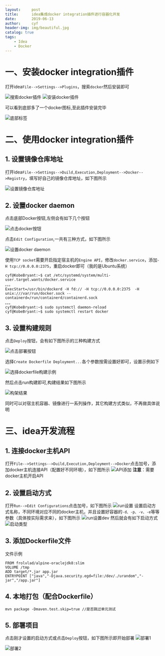 ```yaml
---
layout:     post
title:      idea集成docker integration插件进行容器化开发
date:       2019-06-13
author:     cyf
header-img: img/beautiful.jpg
catalog: true
tags:
    - Idea
    - Docker
---
```

# 一、安装docker integration插件
打开idea`File-->Settings-->Plugins`，搜索`docker`然后安装即可

![搜索docker插件](https://github.com/github-cyf/github-cyf.github.io/blob/master/img/idea_search_docker.png?raw=true)
![安装docker插件](https://github.com/github-cyf/github-cyf.github.io/blob/master/img/idea_install_docker.png?raw=true)

可以看到底部多了一个docker图标,至此插件安装完毕

![底部标签](https://github.com/github-cyf/github-cyf.github.io/blob/master/img/idea_label_docker.png?raw=true)

# 二、使用docker integration插件
## 1. 设置镜像仓库地址

打开idea`File-->Settings-->Duild,Execution,Deployment-->Docker-->Registry`，填写好自己的镜像仓库地址，如下图所示

![设置镜像仓库地址](https://github.com/github-cyf/github-cyf.github.io/blob/master/img/idea_docker_registry.png?raw=true)

## 2. 设置docker daemon

点击底部Docker按钮,左侧会有如下几个按钮

![点击docker按钮](https://github.com/github-cyf/github-cyf.github.io/blob/master/img/idea_docker_button.png?raw=true)

点击`Edit Configuration`,一共有三种方式，如下图所示

![设置docker daemon](https://github.com/github-cyf/github-cyf.github.io/blob/master/img/idea_docker_daemon.png?raw=true)

使用`TCP socket`需要开启指定宿主机的`Engine API`，修改`docker.service`，添加`-H tcp://0.0.0.0:2375`，重启docker即可（我的是Ubuntu系统）
```
cyf@KobeBryant:~$ cat /etc/systemd/system/multi-user.target.wants/docker.service
。。。
ExecStart=/usr/bin/dockerd -H fd:// -H tcp://0.0.0.0:2375  -H unix:///var/run/docker.sock --containerd=/run/containerd/containerd.sock
。。。
cyf@KobeBryant:~$ sudo systemctl daemon-reload
cyf@KobeBryant:~$ sudo systemctl restart docker
```
## 3. 设置构建规则

点击`Deploy`按钮，会有如下图所示的三种构建方式

![点击部署按钮](https://github.com/github-cyf/github-cyf.github.io/blob/master/img/idea_docker_deploy3.png?raw=true)

选择`Create Dockerfile Deployment...`各个参数按需设置好即可，设置示例如下

![选择dockerfile构建示例](https://github.com/github-cyf/github-cyf.github.io/blob/master/img/idea_docker_deploy_dockerfile.png?raw=true)

然后点击run构建即可,构建结果如下图所示

![构架结果](https://github.com/github-cyf/github-cyf.github.io/blob/master/img/idea_docker_deploy_result.png?raw=true)

同时可以对宿主机容器、镜像进行一系列操作，其它构建方式类似，不再做具体说明

# 三、idea开发流程
## 1. 连接docker主机API
打开`File-->Settings-->Duild,Execution,Deployment-->Docker`点击加号，添加docker主机连接API（配置好不同环境），如下图所示
![API添加](https://github.com/github-cyf/github-cyf.github.io/blob/master/img/idea_docker_api.png?raw=true)
**注意**：需要docker主机开启API

## 2. 设置启动方式
打开`Run-->Edit Configurations`点击加号，如下图所示
![run设置](https://github.com/github-cyf/github-cyf.github.io/blob/master/img/idea_docker_run.png?raw=true)
设置启动方式名称，不同环境对应不同的docker主机，并且设置好容器的`-d、-p、-v、-e`等等参数（具体按实际需求来），如下图所示
![run设置dev](https://github.com/github-cyf/github-cyf.github.io/blob/master/img/idea_docker_run_dev.png?raw=true)
然后就会有如下启动方式
![启动类型](https://github.com/github-cyf/github-cyf.github.io/blob/master/img/idea_docker_run_type.png?raw=true)

## 3. 添加Dockerfile文件
文件示例
```
FROM frolvlad/alpine-oraclejdk8:slim
VOLUME /tmp
ADD target/*.jar app.jar
ENTRYPOINT ["java","-Djava.security.egd=file:/dev/./urandom","-jar","/app.jar"]
```
## 4. 本地打包（配合Dockerfile）
```
mvn package -Dmaven.test.skip=true //是否跳过单元测试
```
## 5. 部署项目
点击刚才设置的启动方式或点击`Deploy`按钮，如下图所示即开始部署
![部署1](https://github.com/github-cyf/github-cyf.github.io/blob/master/img/idea_docker_run_deploy1.png?raw=true)

![部署2](https://github.com/github-cyf/github-cyf.github.io/blob/master/img/idea_docker_run_deploy2.png?raw=true)




